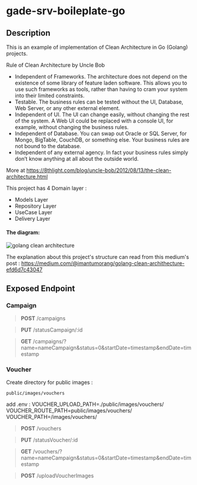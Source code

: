# gade-srv-boileplate-go

## Description
This is an example of implementation of Clean Architecture in Go (Golang) projects.

Rule of Clean Architecture by Uncle Bob
 * Independent of Frameworks. The architecture does not depend on the existence of some library of feature laden software. This allows you to use such frameworks as tools, rather than having to cram your system into their limited constraints.
 * Testable. The business rules can be tested without the UI, Database, Web Server, or any other external element.
 * Independent of UI. The UI can change easily, without changing the rest of the system. A Web UI could be replaced with a console UI, for example, without changing the business rules.
 * Independent of Database. You can swap out Oracle or SQL Server, for Mongo, BigTable, CouchDB, or something else. Your business rules are not bound to the database.
 * Independent of any external agency. In fact your business rules simply don’t know anything at all about the outside world.

More at https://8thlight.com/blog/uncle-bob/2012/08/13/the-clean-architecture.html

This project has  4 Domain layer :
 * Models Layer
 * Repository Layer
 * UseCase Layer  
 * Delivery Layer

#### The diagram:

![golang clean architecture](https://gade/srv-gade-point/raw/master/clean-arch.png)

The explanation about this project's structure  can read from this medium's post : https://medium.com/@imantumorang/golang-clean-archithecture-efd6d7c43047


## Exposed Endpoint
### Campaign
> **POST** /campaigns

> **PUT** /statusCampaign/:id

> **GET** /campaigns/?name=nameCampaign&status=0&startDate=timestamp&endDate=timestamp

### Voucher
Create directory for public images :

    public/images/vouchers

add .env :
    VOUCHER_UPLOAD_PATH=./public/images/vouchers/
    VOUCHER_ROUTE_PATH=public/images/vouchers/
    VOUCHER_PATH=/images/vouchers/
  
> **POST** /vouchers

> **PUT** /statusVoucher/:id

> **GET** /vouchers/?name=nameCampaign&status=0&startDate=timestamp&endDate=timestamp

> **POST** /uploadVoucherImages
